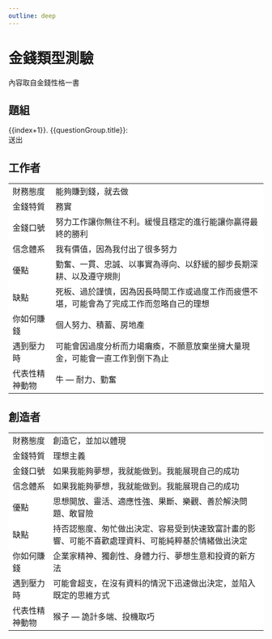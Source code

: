 ```yaml
---
outline: deep
---
```



# 金錢類型測驗

內容取自金錢性格一書

## 題組
<el-card>
    <el-form>
        <el-row v-for="(questionGroup,index) in questionGroups">
            <el-col>
               {{index+1}}. {{questionGroup.title}}:
            </el-col>
            <el-col>
                <el-select v-model="answers[index]" placeholder="請選擇">
                    <el-option
                        v-for="item in questionGroup.options"
                        :key="item.value"
                        :label="item.label"
                        :value="item.value"
                    />
                </el-select>
            </el-col>
            <el-col>
                <br>
            </el-col>
        </el-row>
        <el-form-item>
            <div>
                <el-button type="primary" @click="onSubmit">送出</el-button>
            </div>
        </el-form-item>
    </el-form>
</el-card>

<h2 id="_工作者" tabindex="-1">工作者<a class="header-anchor" href="#工作者"
                aria-label="Permalink to &quot;工作者&quot;">&ZeroWidthSpace;</a></h2>
<el-card>
    <table class="table">
        <tbody>
            <tr>
                <td>
                    財務態度
                </td>
                 <td>
                    能夠賺到錢，就去做
                </td>
            </tr>
            <tr>
                <td>
                    金錢特質
                </td>
                <td>
                    務實
                </td>
            </tr>
            <tr>
                <td>
                    金錢口號
                </td>
                <td>
                    努力工作讓你無往不利。緩慢且穩定的進行能讓你贏得最終的勝利
                </td>
            </tr>
            <tr>
                <td>
                    信念體系
                </td>
                <td>
                    我有價值，因為我付出了很多努力
                </td>
            </tr>
            <tr>
                <td>
                    優點
                </td>
                <td>
                    勤奮、一貫、忠誠、以事實為導向、以舒緩的腳步長期深耕、以及遵守規則
                </td>
            </tr>
            <tr>
                <td>
                    缺點
                </td>
                <td>
                    死板、過於謹慎，因為因長時間工作或過度工作而疲憊不堪，可能會為了完成工作而忽略自己的理想
                </td>
            </tr>
            <tr>
                <td>
                    你如何賺錢
                </td>
                <td>
                    個人努力、積蓄、房地產
                </td>
            </tr>
            <tr>
                <td>
                    遇到壓力時
                </td>
                <td>
                    可能會因過度分析而力竭癱瘓，不願意放棄坐擁大量現金，可能會一直工作到倒下為止
                </td>
            </tr>
            <tr>
                <td>
                    代表性精神動物
                </td>
                <td>
                    牛 — 耐力、勤奮
                </td>
            </tr>
        </tbody>
    </table>
</el-card>

<h2 id="_創造者" tabindex="-1">創造者<a class="header-anchor" href="#創造者"
                aria-label="Permalink to &quot;創造者&quot;">&ZeroWidthSpace;</a></h2>
<el-card>
    <table class="table">
        <tbody>
            <tr>
                <td>
                    財務態度
                </td>
                 <td>
                    創造它，並加以體現
                </td>
            </tr>
            <tr>
                <td>
                    金錢特質
                </td>
                <td>
                    理想主義
                </td>
            </tr>
            <tr>
                <td>
                    金錢口號
                </td>
                <td>
                    如果我能夠夢想，我就能做到。我能展現自己的成功
                </td>
            </tr>
            <tr>
                <td>
                    信念體系
                </td>
                <td>
                    如果我能夠夢想，我就能做到。我能展現自己的成功
                </td>
            </tr>
            <tr>
                <td>
                    優點
                </td>
                <td>
                    思想開放、靈活、適應性強、果斷、樂觀、善於解決問題、敢冒險
                </td>
            </tr>
            <tr>
                <td>
                    缺點
                </td>
                <td>
                    持否認態度、匆忙做出決定、容易受到快速致富計畫的影響、可能不喜歡處理資料、可能純粹基於情緒做出決定
                </td>
            </tr>
            <tr>
                <td>
                    你如何賺錢
                </td>
                <td>
                    企業家精神、獨創性、身體力行、夢想生意和投資的新方法
                </td>
            </tr>
            <tr>
                <td>
                    遇到壓力時
                </td>
                <td>
                    可能會超支，在沒有資料的情況下迅速做出決定，並陷入既定的思維方式
                </td>
            </tr>
            <tr>
                <td>
                    代表性精神動物
                </td>
                <td>
                    猴子 — 詭計多端、投機取巧
                </td>
            </tr>
        </tbody>
    </table>
</el-card>

<script setup lang="ts">
import { onMounted, ref } from "vue";
import econSelect from './components/econSelect.vue'
const questionGroups = ref([])
const answers = ref([])
interface IQuestionGroup {
    title: string,
    options: any[]
}
// hooks
onMounted(async () => {
    const response = await fetch("/personality.json");
    const jsonFile:IQuestionGroup[] = await response.json();
    jsonFile.forEach((questionGroup:IQuestionGroup) => {
        shuffle(questionGroup.options)
    })
    questionGroups.value = jsonFile
});
// methods
function onSubmit() {
 //
}
function shuffle(array) {
  for (let i = array.length - 1; i > 0; i--) {
    let j = Math.floor(Math.random() * (i + 1));
    [array[i], array[j]] = [array[j], array[i]];
  }
}
</script>
<style lang="scss" scoped>
.table {
    * {
        border-color: var(--el-border-color-light);
        color: var(--el-text-color-regular) !important;
        background: white !important;
    }
}
</style>